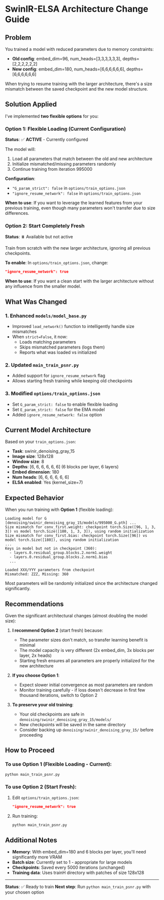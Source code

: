 # SwinIR-ELSA Architecture Change Guide

## Problem

You trained a model with reduced parameters due to memory constraints:

- **Old config**: embed_dim=96, num_heads=[3,3,3,3,3,3], depths=[2,2,2,2,2,2]
- **New config**: embed_dim=180, num_heads=[6,6,6,6,6,6], depths=[6,6,6,6,6,6]

When trying to resume training with the larger architecture, there's a size mismatch between the saved checkpoint and the new model structure.

## Solution Applied

I've implemented **two flexible options** for you:

### Option 1: Flexible Loading (Current Configuration)

**Status**: ✅ **ACTIVE** - Currently configured

The model will:

1. Load all parameters that match between the old and new architecture
2. Initialize mismatched/missing parameters randomly
3. Continue training from iteration 995000

**Configuration**:

- `"G_param_strict": false` in `options/train_options.json`
- `"ignore_resume_network": false` in `options/train_options.json`

**When to use**: If you want to leverage the learned features from your previous training, even though many parameters won't transfer due to size differences.

### Option 2: Start Completely Fresh

**Status**: ⏸️ Available but not active

Train from scratch with the new larger architecture, ignoring all previous checkpoints.

**To enable**: In `options/train_options.json`, change:

```json
"ignore_resume_network": true
```

**When to use**: If you want a clean start with the larger architecture without any influence from the smaller model.

## What Was Changed

### 1. Enhanced `models/model_base.py`

- Improved `load_network()` function to intelligently handle size mismatches
- When `strict=False`, it now:
  - Loads matching parameters
  - Skips mismatched parameters (logs them)
  - Reports what was loaded vs initialized

### 2. Updated `main_train_psnr.py`

- Added support for `ignore_resume_network` flag
- Allows starting fresh training while keeping old checkpoints

### 3. Modified `options/train_options.json`

- Set `G_param_strict: false` to enable flexible loading
- Set `E_param_strict: false` for the EMA model
- Added `ignore_resume_network: false` option

## Current Model Architecture

Based on your `train_options.json`:

- **Task**: swinir_denoising_gray_15
- **Image size**: 128x128
- **Window size**: 8
- **Depths**: [6, 6, 6, 6, 6, 6] (6 blocks per layer, 6 layers)
- **Embed dimension**: 180
- **Num heads**: [6, 6, 6, 6, 6, 6]
- **ELSA enabled**: Yes (kernel_size=7)

## Expected Behavior

When you run training with **Option 1** (flexible loading):

```
Loading model for G [denoising/swinir_denoising_gray_15/models/995000_G.pth] ...
Size mismatch for conv_first.weight: checkpoint torch.Size([96, 1, 3, 3]) vs model torch.Size([180, 1, 3, 3]), using random initialization
Size mismatch for conv_first.bias: checkpoint torch.Size([96]) vs model torch.Size([180]), using random initialization
...
Keys in model but not in checkpoint (360):
  - layers.0.residual_group.blocks.2.norm1.weight
  - layers.0.residual_group.blocks.2.norm1.bias
  ...

Loaded XXX/YYY parameters from checkpoint
Mismatched: ZZZ, Missing: 360
```

Most parameters will be randomly initialized since the architecture changed significantly.

## Recommendations

Given the significant architectural changes (almost doubling the model size):

1. **I recommend Option 2** (start fresh) because:

   - The parameter sizes don't match, so transfer learning benefit is minimal
   - The model capacity is very different (2x embed_dim, 3x blocks per layer, 2x heads)
   - Starting fresh ensures all parameters are properly initialized for the new architecture

2. **If you choose Option 1**:

   - Expect slower initial convergence as most parameters are random
   - Monitor training carefully - if loss doesn't decrease in first few thousand iterations, switch to Option 2

3. **To preserve your old training**:
   - Your old checkpoints are safe in `denoising/swinir_denoising_gray_15/models/`
   - New checkpoints will be saved in the same directory
   - Consider backing up `denoising/swinir_denoising_gray_15/` before proceeding

## How to Proceed

### To use Option 1 (Flexible Loading - Current):

```bash
python main_train_psnr.py
```

### To use Option 2 (Start Fresh):

1. Edit `options/train_options.json`:
   ```json
   "ignore_resume_network": true
   ```
2. Run training:
   ```bash
   python main_train_psnr.py
   ```

## Additional Notes

- **Memory**: With embed_dim=180 and 6 blocks per layer, you'll need significantly more VRAM
- **Batch size**: Currently set to 1 - appropriate for large models
- **Checkpoints**: Saved every 5000 iterations (unchanged)
- **Training data**: Uses trainH directory with patches of size 128x128

---

**Status**: ✅ Ready to train
**Next step**: Run `python main_train_psnr.py` with your chosen option
